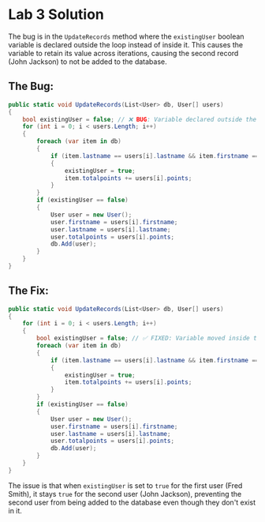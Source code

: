 # Lab 3 Solution

The bug is in the `UpdateRecords` method where the `existingUser` boolean variable is declared outside the loop instead of inside it. This causes the variable to retain its value across iterations, causing the second record (John Jackson) to not be added to the database.

## The Bug:

```csharp
public static void UpdateRecords(List<User> db, User[] users)
{
    bool existingUser = false; // ❌ BUG: Variable declared outside the loop
    for (int i = 0; i < users.Length; i++)
    {
        foreach (var item in db)
        {
            if (item.lastname == users[i].lastname && item.firstname == users[i].firstname)
            {
                existingUser = true;
                item.totalpoints += users[i].points;
            }
        }
        if (existingUser == false)
        {
            User user = new User();
            user.firstname = users[i].firstname;
            user.lastname = users[i].lastname;
            user.totalpoints = users[i].points;
            db.Add(user);
        }
    }
}
```

## The Fix:

```csharp
public static void UpdateRecords(List<User> db, User[] users)
{
    for (int i = 0; i < users.Length; i++)
    {
        bool existingUser = false; // ✅ FIXED: Variable moved inside the loop
        foreach (var item in db)
        {
            if (item.lastname == users[i].lastname && item.firstname == users[i].firstname)
            {
                existingUser = true;
                item.totalpoints += users[i].points;
            }
        }
        if (existingUser == false)
        {
            User user = new User();
            user.firstname = users[i].firstname;
            user.lastname = users[i].lastname;
            user.totalpoints = users[i].points;
            db.Add(user);
        }
    }
}
```

The issue is that when `existingUser` is set to `true` for the first user (Fred Smith), it stays `true` for the second user (John Jackson), preventing the second user from being added to the database even though they don't exist in it.
